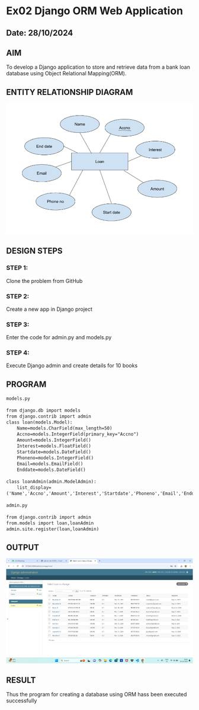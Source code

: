 # Ex02 Django ORM Web Application
## Date: 28/10/2024

## AIM
To develop a Django application to store and retrieve data from a bank loan database using Object Relational Mapping(ORM).

## ENTITY RELATIONSHIP DIAGRAM
![alt text](<Screenshot 2024-10-26 192433.png>)


## DESIGN STEPS

### STEP 1:
Clone the problem from GitHub

### STEP 2:
Create a new app in Django project

### STEP 3:
Enter the code for admin.py and models.py

### STEP 4:
Execute Django admin and create details for 10 books

## PROGRAM

```
models.py

from django.db import models
from django.contrib import admin
class loan(models.Model):
    Name=models.CharField(max_length=50)
    Accno=models.IntegerField(primary_key="Accno")
    Amount=models.IntegerField()
    Interest=models.FloatField()
    Startdate=models.DateField()
    Phoneno=models.IntegerField()
    Email=models.EmailField()
    Enddate=models.DateField()

class loanAdmin(admin.ModelAdmin):
    list_display=('Name','Accno','Amount','Interest','Startdate','Phoneno','Email','Enddate')  

admin.py

from django.contrib import admin
from.models import loan,loanAdmin
admin.site.register(loan,loanAdmin)

```
  
## OUTPUT
![alt text](<Screenshot 2024-10-26 190128.png>)



## RESULT
Thus the program for creating a database using ORM hass been executed successfully
